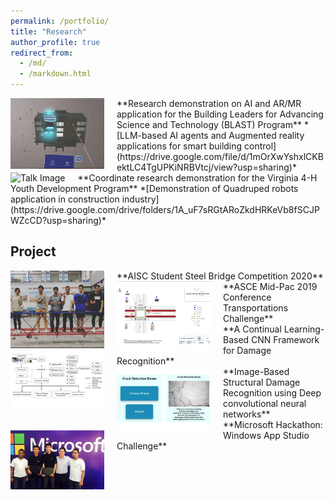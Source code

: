 ```yaml
---
permalink: /portfolio/
title: "Research"
author_profile: true
redirect_from: 
  - /md/
  - /markdown.html
---
```



<img src="/images/AR.png" alt="Talk Image" style="float: left; margin-right: 20px; max-width: 150px;">
**Research demonstration on AI and AR/MR application for the Building Leaders for Advancing Science and Technology (BLAST) Program**
*[LLM-based AI agents and Augmented reality applications for smart building control](https://drive.google.com/file/d/1mOrXwYshxlCKBektLC4TgUPKiNRBVtcj/view?usp=sharing)*



<img src="/images/robot.png" alt="Talk Image" style="float: left; margin-right: 20px; max-width: 150px;">
**Coordinate research demonstration for the Virginia 4-H Youth Development Program**
*[Demonstration of Quadruped robots application in construction industry](https://drive.google.com/drive/folders/1A_uF7sRGtARoZkdHRKeVb8fSCJPWZcCD?usp=sharing)*




## Project
<img src="/images/steelbridge.png" alt="Talk Image" style="float: left; margin-right: 20px; max-width: 150px;">
**AISC Student Steel Bridge Competition 2020**<br>







<img src="/images/midpac2019.png" alt="Talk Image" style="float: left; margin-right: 20px; max-width: 150px;">
**ASCE Mid-Pac 2019 Conference Transportations Challenge**<br>








<img src="/images/cd.png" alt="Talk Image" style="float: left; margin-right: 20px; max-width: 150px;">
**A Continual Learning-Based CNN Framework for Damage Recognition**<br>








<img src="/images/crack.png" alt="Talk Image" style="float: left; margin-right: 20px; max-width: 150px;">
**Image-Based Structural Damage Recognition using Deep convolutional neural networks**<br>










<img src="/images/microsoft.png" alt="Talk Image" style="float: left; margin-right: 20px; max-width: 150px;">
**Microsoft Hackathon: Windows App Studio Challenge**<br>

